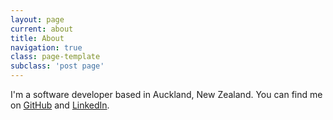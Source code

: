 ```yaml
---
layout: page
current: about
title: About
navigation: true
class: page-template
subclass: 'post page'
---
```


I'm a software developer based in Auckland, New Zealand. You can find me on [GitHub](https://github.com/chris-pilcher) and [LinkedIn](https://www.linkedin.com/in/chris-pilcher-nz/).
